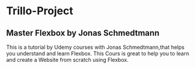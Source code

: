 # Trillo-Project

## Master Flexbox by Jonas Schmedtmann

This is a tutorial by Udemy courses with Jonas Schmedtmann,that helps you understand and learn Flexbox.
This Cours is great to help you to learn and create a Website from scratch using Flexbox.
